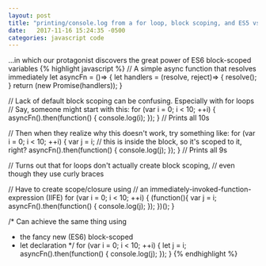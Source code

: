 ```yaml
---
layout: post
title: "printing/console.log from a for loop, block scoping, and ES5 vs ES6"
date:   2017-11-16 15:24:35 -0500
categories: javascript code
---
```

...in which our protagonist discovers the great power of ES6 block-scoped variables
{% highlight javascript %}
// A simple async function that resolves immediately
let asyncFn = ()=> {
  let handlers = (resolve, reject)=> {
    resolve();
  }
  return (new Promise(handlers));
}

// Lack of default block scoping can be confusing. Especially with for loops
// Say, someone might start with this:
for (var i = 0; i < 10; ++i) {
 asyncFn().then(function() { console.log(i); });
} // Prints all 10s

// Then when they realize why this doesn't work, try something like:
for (var i = 0; i < 10; ++i) {
  var j = i; // this is inside the block, so it's scoped to it, right?
  asyncFn().then(function() { console.log(j); });
} // Prints all 9s

// Turns out that for loops don't actually create block scoping,
// even though they use curly braces

// Have to create scope/closure using
// an immediately-invoked-function-expression (IIFE)
for (var i = 0; i < 10; ++i) {
  (function(){
    var j = i;
    asyncFn().then(function() { console.log(j); });
  })();
}

/*  Can achieve the same thing using
 *  the fancy new (ES6) block-scoped
 *  let declaration
 */
for (var i = 0; i < 10; ++i) {
  let j = i;
  asyncFn().then(function() { console.log(j); });
}
{% endhighlight %}

